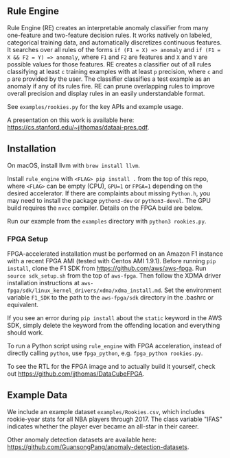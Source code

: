 ## Rule Engine
Rule Engine (RE) creates an interpretable anomaly classifier from many one-feature and
two-feature decision rules. It works natively on labeled, categorical training data,
and automatically discretizes continuous features. It searches over
all rules of the forms `if (F1 = X) => anomaly` and `if (F1 = X && F2 = Y) => anomaly`, where `F1` and
`F2` are features and `X` and `Y` are possible values for those features.
RE creates a classifier out of all rules classifying at least `c` 
training examples with at least `p` precision, where `c` and
`p` are provided by the user. The classifier classifies a test example as an
anomaly if any of its rules fire. RE can prune overlapping rules
to improve overall precision and display rules in an easily understandable format.

See `examples/rookies.py` for the key APIs and example usage.

A presentation on this work is available here: https://cs.stanford.edu/~jjthomas/dataai-pres.pdf.

## Installation
On macOS, install llvm with `brew install llvm`.

Install `rule_engine` with
`<FLAG> pip install .` from the top of this repo, where `<FLAG>` can be empty (CPU), `GPU=1` or
`FPGA=1` depending on the desired accelerator. If there are complaints about
missing `Python.h`, you may need to install the package `python3-dev` or
`python3-devel`. The GPU build requires
the `nvcc` compiler. Details on the FPGA build are below.

Run our example from the `examples` directory with `python3 rookies.py`.

### FPGA Setup
FPGA-accelerated installation must be performed on an Amazon F1 instance with a recent FPGA AMI (tested with
Centos AMI 1.9.1). Before running `pip install`, clone the F1 SDK from https://github.com/aws/aws-fpga.
Run `source sdk_setup.sh` from the top of `aws-fpga`. Then follow the XDMA driver installation instructions
at `aws-fpga/sdk/linux_kernel_drivers/xdma/xdma_install.md`. Set the environment variable
`F1_SDK` to the path to the `aws-fpga/sdk` directory in the .bashrc or equivalent.

If you see an error during `pip install`
about the `static` keyword in the AWS SDK, simply delete the keyword from the
offending location and everything should work.

To run a Python script using `rule_engine` with FPGA acceleration, instead of directly calling `python`, use
`fpga_python`, e.g. `fpga_python rookies.py`.

To see the RTL for the FPGA image and to actually build it yourself, check out
https://github.com/jjthomas/DataCubeFPGA.

## Example Data
We include an example dataset `examples/Rookies.csv`, which includes rookie-year stats for all NBA
players through 2017. The class variable "IFAS" indicates whether
the player ever became an all-star in their career.

Other anomaly detection datasets are available here: https://github.com/GuansongPang/anomaly-detection-datasets.
